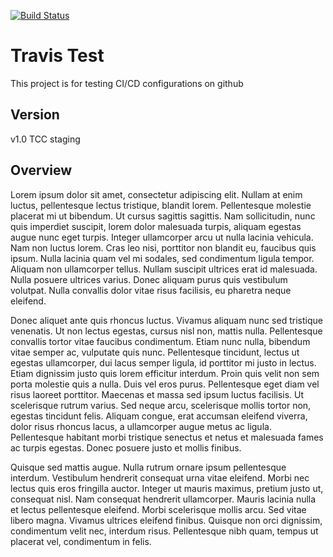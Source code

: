 [![Build Status](https://travis-ci.org/robertosilvino/TravisTest.svg?branch=v1.0_TCC_staging)](https://travis-ci.org/robertosilvino/TravisTest)

# Travis Test
This project is for testing CI/CD configurations on github

## Version
v1.0
TCC
staging

## Overview

Lorem ipsum dolor sit amet, consectetur adipiscing elit. Nullam at enim luctus, pellentesque lectus tristique, blandit lorem. Pellentesque molestie placerat mi ut bibendum. Ut cursus sagittis sagittis. Nam sollicitudin, nunc quis imperdiet suscipit, lorem dolor malesuada turpis, aliquam egestas augue nunc eget turpis. Integer ullamcorper arcu ut nulla lacinia vehicula. Nam non luctus lorem. Cras leo nisi, porttitor non blandit eu, faucibus quis ipsum. Nulla lacinia quam vel mi sodales, sed condimentum ligula tempor. Aliquam non ullamcorper tellus. Nullam suscipit ultrices erat id malesuada. Nulla posuere ultrices varius. Donec aliquam purus quis vestibulum volutpat. Nulla convallis dolor vitae risus facilisis, eu pharetra neque eleifend.

Donec aliquet ante quis rhoncus luctus. Vivamus aliquam nunc sed tristique venenatis. Ut non lectus egestas, cursus nisl non, mattis nulla. Pellentesque convallis tortor vitae faucibus condimentum. Etiam nunc nulla, bibendum vitae semper ac, vulputate quis nunc. Pellentesque tincidunt, lectus ut egestas ullamcorper, dui lacus semper ligula, id porttitor mi justo in lectus. Etiam dignissim justo quis lorem efficitur interdum. Proin quis velit non sem porta molestie quis a nulla. Duis vel eros purus. Pellentesque eget diam vel risus laoreet porttitor. Maecenas et massa sed ipsum luctus facilisis. Ut scelerisque rutrum varius. Sed neque arcu, scelerisque mollis tortor non, egestas tincidunt felis. Aliquam congue, erat accumsan eleifend viverra, dolor risus rhoncus lacus, a ullamcorper augue metus ac ligula. Pellentesque habitant morbi tristique senectus et netus et malesuada fames ac turpis egestas. Donec posuere justo et mollis finibus.

Quisque sed mattis augue. Nulla rutrum ornare ipsum pellentesque interdum. Vestibulum hendrerit consequat urna vitae eleifend. Morbi nec lectus quis eros fringilla auctor. Integer ut mauris maximus, pretium justo ut, consequat nisl. Nam consequat hendrerit ullamcorper. Mauris lacinia nulla et lectus pellentesque eleifend. Morbi scelerisque mollis arcu. Sed vitae libero magna. Vivamus ultrices eleifend finibus. Quisque non orci dignissim, condimentum velit nec, interdum risus. Pellentesque nibh quam, tempus ut placerat vel, condimentum in felis.
